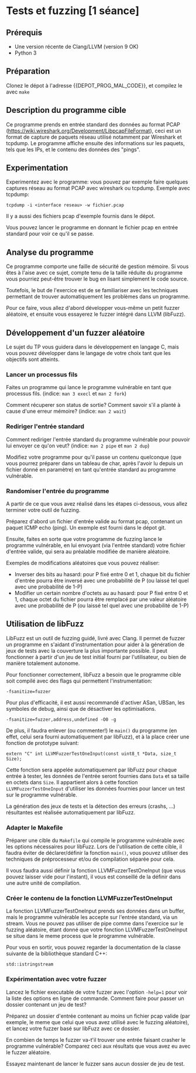 # Tests et fuzzing [1 séance]

## Prérequis
 * Une version récente de Clang/LLVM (version 9 OK)
 * Python 3

## Préparation
Clonez le dépot à l'adresse {{DEPOT_PROG_MAL_CODE}}, et 
compilez le avec `make` 

## Description du programme cible

Ce programme prends en entrée standard des données au format PCAP
(https://wiki.wireshark.org/Development/LibpcapFileFormat), ceci est un format
de capture de paquets réseau utilisé notamment par Wireshark et tcpdump. Le
programme affiche ensuite des informations sur les paquets, tels que les IPs,
et le contenu des données des "pings".

## Experimentation

Experimentez avec le programme: vous pouvez par exemple faire quelques captures
réseau au format PCAP avec wireshark ou tcpdump. Exemple avec tcpdump:

```
tcpdump -i <interface reseau> -w fichier.pcap
```

Il y a aussi des fichiers pcap d'exemple fournis dans le dépot. 

Vous pouvez lancer le programme en donnant le fichier pcap en entrée standard
pour voir ce qu'il se passe.

## Analyse du programme

Ce programme comporte une faille de sécurité de gestion mémoire. Si vous êtes à
l'aise avec ce sujet, compte tenu de la taille réduite du programme vous
pourriez peut-être trouver le bug en lisant simplement le code source.

Toutefois, le but de l'exercice est de se familiariser avec les techniques
permettant de trouver automatiquement les problèmes dans un programme.

Pour ce faire, vous allez d'abord développer vous-même un petit fuzzer aléatoire,
et ensuite vous essayerez le fuzzer intégré dans LLVM (libFuzz).

## Développement d'un fuzzer aléatoire

Le sujet du TP vous guidera dans le développement en langage C, mais vous
pouvez développer dans le langage de votre choix tant que les objectifs sont
atteints.

### Lancer un processus fils

Faites un programme qui lance le programme vulnérable en tant que processus
fils. (indice: `man 3 execl` et `man 2 fork`)

Comment récuperer son status de sortie? Comment savoir s'il a planté à cause
d'une erreur mémoire? (indice: `man 2 wait`)

### Rediriger l'entrée standard

Comment rediriger l'entrée standard du programme vulnérable pour pouvoir lui
envoyer ce qu'on veut? (indice: `man 2 pipe` et `man 2 dup`)

Modifiez votre programme pour qu'il passe un contenu quelconque (que vous
pourrez préparer dans un tableau de char, après l'avoir lu depuis un fichier
donné en paramètre) en tant qu'entrée standard au programme vulnérable.

### Randomiser l'entrée du programme

A partir de ce que vous avez réalisé dans les étapes ci-dessous, vous allez
terminer votre outil de fuzzing.

Préparez d'abord un fichier d'entrée valide au format pcap, contenant un paquet
ICMP echo (ping). Un exemple est fourni dans le dépot git.

Ensuite, faites en sorte que votre programme de fuzzing lance le programme
vulnérable, en lui envoyant (via l'entrée standard) votre fichier d'entrée
valide, qui sera au préalable modifiée de manière aléatoire. 

Exemples de modifications aléatoires que vous pouvez réaliser:
 * Inverser des bits au hasard: pour P fixé entre 0 et 1, chaque bit du fichier d'entrée pourra être inversé avec une probabilité de P (ou laissé tel quel avec une probabilité de 1-P)
 * Modifier un certain nombre d'octets au au hasard: pour P fixé entre 0 et 1, chaque octet du fichier pourra être remplacé par une valeur aléatoire avec une probabilité de P (ou laissé tel quel avec une probabilité de 1-P)

## Utilisation de libFuzz

LibFuzz est un outil de fuzzing guidé, livré avec Clang. Il permet de fuzzer un
programme en s'aidant d'instrumentation pour aider à la génération de jeux de
tests avec la couverture la plus importante possible. Il peut fonctionner à
partir d'un jeu de test initial fourni par l'utilisateur, ou bien de manière
totalement autonome. 

Pour fonctionner correctement, libFuzz a besoin que le programme cible soit
compilé avec des flags qui permettent l'instrumentation:

```
-fsanitize=fuzzer
```

Pour plus d'efficacité, il est aussi recommandé d'activer ASan, UBSan, les
symboles de debug, ainsi que de désactiver les optimisations.

```
-fsanitize=fuzzer,address,undefined -O0 -g
```

De plus, il faudra enlever (ou commenter!) le `main()` du programme (en effet,
celui sera fourni automatiquement par libFuzz), et à la place créer une
fonction de prototype suivant:

```
extern "C" int LLVMFuzzerTestOneInput(const uint8_t *Data, size_t Size);
```

Cette fonction sera appelée automatiquement par libFuzz pour chaque entrée à tester,
les données de l'entrée seront fournies dans `Data` et sa taille en octets dans `Size`.
Il appartient alors à cette fonction `LLVMFuzzerTestOneInput` d'utiliser les données
fournies pour lancer un test sur le programme vulnérable.

La génération des jeux de tests et la détection des erreurs (crashs, ...) résultantes
est réalisée automatiquement par libFuzz.


### Adapter le Makefile 

Préparer une cible du `Makefile` qui compile le programme vulnérable avec les
options nécessaires pour libFuzz. Lors de l'utilisation de cette cible, il
faudra éviter de déclarer/définir la fonction `main()`, vous pouvez utiliser
des techniques de préprocesseur et/ou de compilation séparée pour cela. 

Il vous faudra aussi définir la fonction LLVMFuzzerTestOneInput (que vous
pouvez laisser vide pour l'instant), il vous est conseillé de la définir dans
une autre unité de compilation.

### Créer le contenu de la fonction LLVMFuzzerTestOneInput

La fonction LLVMFuzzerTestOneInput prends ses données dans un buffer, mais le programme
vulnérable les accepte sur l'entrée standard, via un stream. Vous ne pouvez pas utiliser
de pipe comme dans l'exercice sur le fuzzing aléatoire, étant donné que votre fonction
LLVMFuzzerTestOneInput se situe dans le meme process que le programme vulnérable.

Pour vous en sortir, vous pouvez regarder la documentation de la classe
suivante de la bibliothèque standard C++:

```
std::istringstream
```

### Expérimentation avec votre fuzzer


Lancez le fichier executable de votre fuzzer avec l'option `-help=1` pour voir
la liste des options en ligne de commande.  Comment faire pour passer un
dossier contenant un jeu de test? 

Préparez un dossier d'entrée contenant au moins un fichier pcap valide (par
exemple, le meme que celui que vous avez utilisé avec le fuzzing aléatoire), et
lancez votre fuzzer basé sur libFuzz avec ce dossier.

En combien de temps le fuzzer va-t'il trouver une entrée faisant crasher le
programme vulnérable? Comparez ceci aux résultats que vous avez eu avec le
fuzzer aléatoire.

Essayez maintenant de lancer le fuzzer sans aucun dossier de jeu de test.

